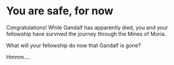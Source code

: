 # You are safe, for now

 
 Congratulations!  While Gandalf has apparently died, you and your fellowship have survived the journey through the Mines of Moria.  

 What will your fellowship do now that Gandalf is gone?

 Hmmm....
 
 

  
 


  
 
